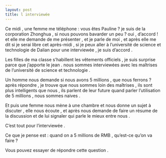 ```yaml
---
layout: post
title: l interviewée
---
```


Ce midi , une femme me téléphone : vous êtes Pauline ? je suis de la corporation Zhonghua , si nous pouvons bavarder un peu ? oui , d’accord ! et elle me demande de me présenter , et je parle de moi , et après elle me dit si je serai libre cet après-midi , si je peux aller à l’université de science et technologie de Dalian pour une interviewée , je suis d’accord .

Les filles de ma classe s’habillent les vêtements officiels , je suis surprise parce que j’apporte le jean . nous sommes interviewées avec les maîtrises de l’université de science et technologie .

Un homme nous demande si nous avons 5 millions , que nous ferrons ? après répondre , je trouve que nous sommes loin des maîtrises , ils sont plus intelligents que nous , ils parlent de leur future quand parler l’utilisation de 5 millions , nous sommes naives .

Et puis une femme nous mène à une chambre et nous donne un sujet à discuter , elle nous écoute , et après nous demande de faire un résume de la discussion et de lui signaler qui parle le mieux entre nous .

C’est tout pour l’interviewée .

Ce que je pense est : quand on a 5 millions de RMB , qu’est-ce qu’on va faire ?

Vous pouvez essayer de répondre cette question .
